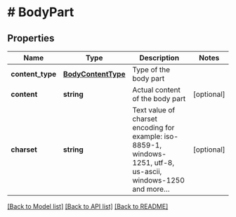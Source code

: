 # # BodyPart

## Properties

Name | Type | Description | Notes
------------ | ------------- | ------------- | -------------
**content_type** | [**BodyContentType**](BodyContentType.md) | Type of the body part |
**content** | **string** | Actual content of the body part | [optional]
**charset** | **string** | Text value of charset encoding for example: iso-8859-1, windows-1251, utf-8, us-ascii, windows-1250 and more… | [optional]

[[Back to Model list]](../../README.md#models) [[Back to API list]](../../README.md#endpoints) [[Back to README]](../../README.md)
